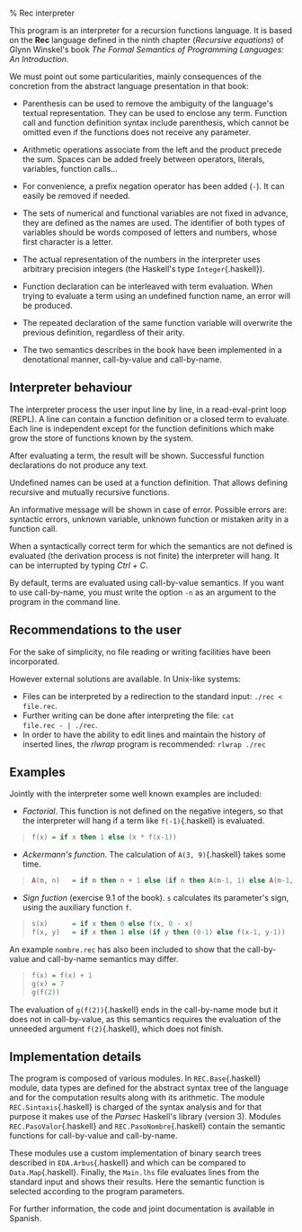 % Rec interpreter

This program is an interpreter for a recursion functions language. It is based on the **Rec** language defined in the ninth chapter (*Recursive equations*) of
Glynn Winskel's book *The Formal Semantics of Programming Languages: An Introduction*.

We must point out some particularities, mainly consequences of the concretion from the abstract language presentation in that book:

* Parenthesis can be used to remove the ambiguity of the language's textual representation. They can be used to enclose any term. Function call and function definition syntax include parenthesis, which cannot be omitted even if the functions does not receive any parameter.

* Arithmetic operations associate from the left and the product precede the sum. Spaces can be added freely between operators, literals, variables, function calls...

* For convenience, a prefix negation operator has been added (<code>-</code>). It can easily be removed if needed.

* The sets of numerical and functional variables are not fixed in advance, they are defined as the names are used. The identifier of both types of variables should be words composed of letters and numbers, whose first character is a letter.

* The actual representation of the numbers in the interpreter uses arbitrary precision integers (the Haskell's type `Integer`{.haskell}).

* Function declaration can be interleaved with term evaluation. When trying to evaluate a term using an undefined function name, an error will be produced.

* The repeated declaration of the same function variable will overwrite the previous definition, regardless of their arity.

* The two semantics describes in the book have been implemented in a denotational manner, call-by-value and call-by-name.


Interpreter behaviour
---------------------

The interpreter process the user input line by line, in a read-eval-print loop (REPL). A line can contain a function definition or a closed term to evaluate. Each line is independent except for the function definitions which make grow the store of functions known by the system.

After evaluating a term, the result will be shown. Successful function declarations do not produce any text.

Undefined names can be used at a function definition. That allows defining recursive and mutually recursive functions.

An informative message will be shown in case of error. Possible errors are: syntactic errors, unknown variable, unknown function or mistaken arity in a function call.

When a syntactically correct term for which the semantics are not defined is evaluated (the derivation process is not finite) the interpreter will hang. It can be interrupted by typing *Ctrl + C*.

By default, terms are evaluated using call-by-value semantics. If you want to use call-by-name, you must write the option `-n` as an argument to the program in the command line.


Recommendations to the user
---------------------------

For the sake of simplicity, no file reading or writing facilities have been incorporated.

However external solutions are available. In Unix-like systems:

* Files can be interpreted by a redirection to the standard input:
<code>./rec < file.rec</code>.
* Further writing can be done after interpreting the file:
<code>cat file.rec - | ./rec</code>.
* In order to have the ability to edit lines and maintain the history of inserted lines, the *rlwrap* program is recommended:
<code>rlwrap ./rec</code>


Examples
--------

Jointly with the interpreter some well known examples are included:

* *Factorial*. This function is not defined on the negative integers, so that the interpreter will hang if a term like `f(-1)`{.haskell} is evaluated.

> ```haskell
> f(x) = if x then 1 else (x * f(x-1))
> ```

* *Ackermann's function*. The calculation of `A(3, 9)`{.haskell} takes some time.

> ```haskell
> A(m, n)	= if m then n + 1 else (if n then A(m-1, 1) else A(m-1, A(m, n-1)))
> ```


* *Sign fuction* (exercise 9.1 of the book). `s` calculates its parameter's sign, using the auxiliary function `f`.

> ```haskell
> s(x)		= if x then 0 else f(x, 0 - x)
> f(x, y)	= if x then 1 else (if y then (0-1) else f(x-1, y-1))
> ```

An example `nombre.rec` has also been included to show that the call-by-value and call-by-name semantics may differ.

> ```haskell
> f(x) = f(x) + 1
> g(x) = 7
> g(f(2))
> ```

The evaluation of `g(f(2))`{.haskell} ends in the call-by-name mode but it does not in call-by-value, as this semantics requires the evaluation of the unneeded argument `f(2)`{.haskell}, which does not finish.


Implementation details
----------------------

The program is composed of various modules. In `REC.Base`{.haskell} module, data types are defined for the abstract syntax tree of the language and for the computation results along with its arithmetic. The module `REC.Sintaxis`{.haskell} is charged of the syntax analysis and for that purpose it makes use of the *Parsec* Haskell's library (version 3). Modules  `REC.PasoValor`{.haskell} and `REC.PasoNombre`{.haskell} contain the semantic functions for call-by-value and call-by-name.

These modules use a custom implementation of binary search trees described in `EDA.Arbus`{.haskell} and which can be compared to `Data.Map`{.haskell}. Finally, the `Main.lhs` file evaluates lines from the standard input and shows their results. Here the semantic function is selected according to the program parameters.

For further information, the code and joint documentation is available in Spanish.
